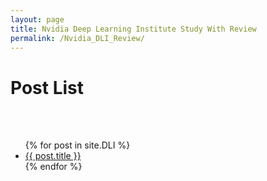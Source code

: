 ```yaml
---
layout: page
title: Nvidia Deep Learning Institute Study With Review
permalink: /Nvidia_DLI_Review/
---
```



<h1>Post List</h1><br /><br />

<ul>
  {% for post in site.DLI %}
    <li>
      <a href="{{ post.url }}">{{ post.title }}</a>
    </li>
  {% endfor %}
</ul>